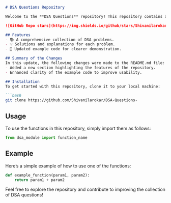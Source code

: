 ```markdown
# DSA Questions Repository

Welcome to the **DSA Questions** repository! This repository contains a collection of Data Structures and Algorithms (DSA) problems designed to help you enhance your coding skills.

![GitHub Repo stars](https://img.shields.io/github/stars/Shivanilarokar/DSA-Questions-) ![GitHub forks](https://img.shields.io/github/forks/Shivanilarokar/DSA-Questions-) ![GitHub issues](https://img.shields.io/github/issues/Shivanilarokar/DSA-Questions-)

## Features
- 📚 A comprehensive collection of DSA problems.
- 💡 Solutions and explanations for each problem.
- 🔄 Updated example code for clearer demonstration.

## Summary of the Changes
In this update, the following changes were made to the README.md file:
- Added a new section highlighting the features of the repository.
- Enhanced clarity of the example code to improve usability.

## Installation
To get started with this repository, clone it to your local machine:

```bash
git clone https://github.com/Shivanilarokar/DSA-Questions-
```

## Usage
To use the functions in this repository, simply import them as follows:

```python
from dsa_module import function_name
```

## Example
Here’s a simple example of how to use one of the functions:

```python
def example_function(param1, param2):
    return param1 + param2
```

Feel free to explore the repository and contribute to improving the collection of DSA questions!
```